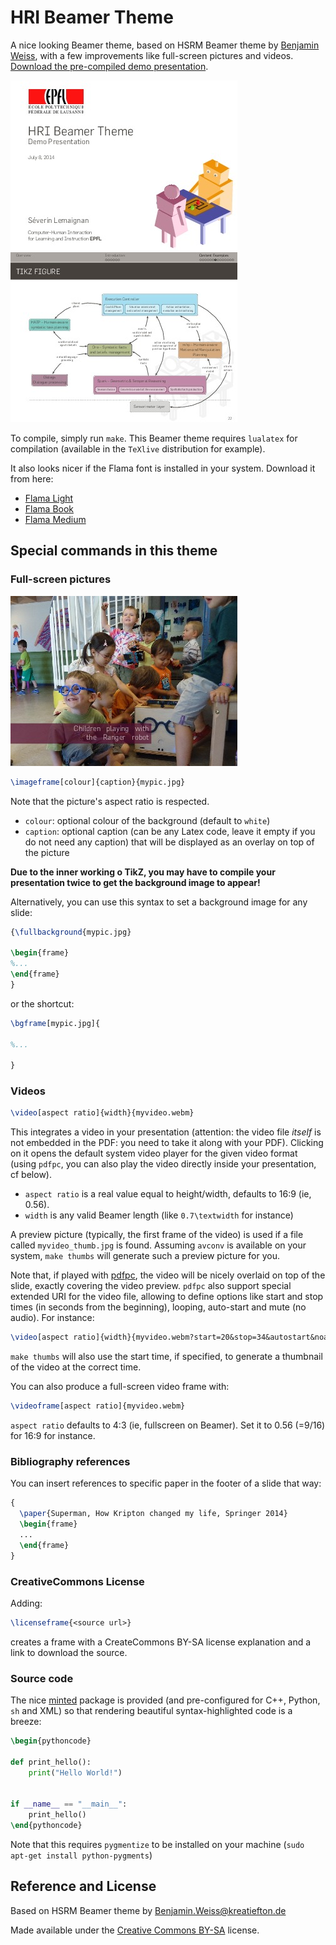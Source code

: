 HRI Beamer Theme
================

A nice looking Beamer theme, based on HSRM Beamer theme by
[Benjamin Weiss](mailto:Benjamin.Weiss@kreatiefton.de), with a
few improvements like full-screen pictures and videos. [Download the
pre-compiled demo presentation](https://github.com/severin-lemaignan/hri-beamer-theme/blob/master/presentation.pdf?raw=true).

![Title page](doc/ex1.jpg)
![TikZ figure](doc/ex3.jpg)


To compile, simply run `make`. This Beamer theme requires `lualatex` for
compilation (available in the `TeXlive` distribution for example).

It also looks nicer if the Flama font is installed in your system. Download it from here: 
- [Flama Light](http://fontpark.net/en/font/flamalight)
- [Flama Book](http://fontpark.net/en/font/flamabook)
- [Flama Medium](http://fontpark.net/en/font/flamamedium)

Special commands in this theme
------------------------------

### Full-screen pictures

![Full page picture, with optional caption](doc/ex2.jpg)

```latex
\imageframe[colour]{caption}{mypic.jpg}
```

Note that the picture's aspect ratio is respected.

- `colour`: optional colour of the background (default to `white`)
- `caption`: optional caption (can be any Latex code, leave it empty if you do
  not need any caption) that will be displayed as an overlay on top of the picture

**Due to the inner working o TikZ, you may have to compile your presentation
twice to get the background image to appear!**

Alternatively, you can use this syntax to set a background image for any slide:

```latex
{\fullbackground{mypic.jpg}

\begin{frame}
%...
\end{frame}
}
```

or the shortcut:

```latex
\bgframe[mypic.jpg]{

%...

}
```

### Videos

```latex
\video[aspect ratio]{width}{myvideo.webm}
```

This integrates a video in your presentation (attention: the video file
*itself* is not embedded in the PDF: you need to take it along with your PDF).
Clicking on it opens the default system video player for the given video format
(using `pdfpc`, you can also play the video directly inside your presentation,
cf below).

- `aspect ratio` is a real value equal to height/width, defaults to 16:9 (ie,
  0.56).
- `width` is any valid Beamer length (like `0.7\textwidth` for instance)

A preview picture (typically, the first frame of the video) is used if a file
called `myvideo_thumb.jpg` is found. Assuming `avconv` is available on your
system, `make thumbs` will generate such a preview picture for you.

Note that, if played with [pdfpc](https://github.com/severin-lemaignan/pdfpc),
the video will be nicely overlaid on top of the slide, exactly covering the
video preview. `pdfpc` also support special extended URI for the video file,
allowing to define options like start and stop times (in seconds from the
beginning), looping, auto-start and mute (no audio). For instance:

```latex
\video[aspect ratio]{width}{myvideo.webm?start=20&stop=34&autostart&noaudio&loop}
```

`make thumbs` will also use the start time, if specified, to generate a
thumbnail of the video at the correct time.


You can also produce a full-screen video frame with:

```latex
\videoframe[aspect ratio]{myvideo.webm}
```

`aspect ratio` defaults to 4:3 (ie, fullscreen on Beamer). Set it to 0.56
(=9/16) for 16:9 for instance.

### Bibliography references

You can insert references to specific paper in the footer of a slide that way:

```latex
{
  \paper{Superman, How Kripton changed my life, Springer 2014}
  \begin{frame}
  ...
  \end{frame}
}
```

### CreativeCommons License

Adding:

```latex
\licenseframe{<source url>}
```

creates a frame with a CreateCommons BY-SA license explanation and a link to
download the source.

### Source code

The nice [minted](https://www.ctan.org/tex-archive/macros/latex/contrib/minted)
package is provided (and pre-configured for C++, Python, `sh` and XML) so that
rendering beautiful syntax-highlighted code is a breeze:

```latex
\begin{pythoncode}

def print_hello():
    print("Hello World!")


if __name__ == "__main__":
    print_hello()
\end{pythoncode}

```

Note that this requires `pygmentize` to be installed on your machine (`sudo
apt-get install python-pygments`)

Reference and License
---------------------

Based on HSRM Beamer theme by [Benjamin.Weiss@kreatiefton.de](mailto:Benjamin.Weiss@kreatiefton.de)

Made available under the [Creative Commons BY-SA](http://creativecommons.org/licenses/by-sa/4.0/) license.

